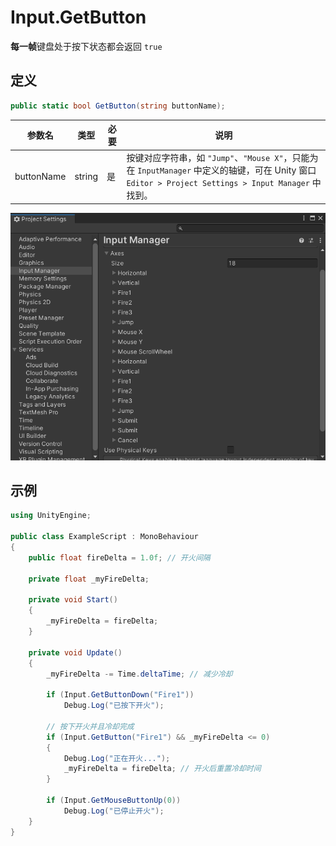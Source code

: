 # Input.GetButton

**每一帧**键盘处于按下状态都会返回 `true`

## 定义

```csharp
public static bool GetButton(string buttonName);
```

| 参数名     | 类型   | 必要 | 说明                                                         |
| ---------- | ------ | ---- | ------------------------------------------------------------ |
| buttonName | string | 是   | 按键对应字符串，如 `"Jump"`、`"Mouse X"`，只能为在 `InputManager` 中定义的轴键，可在 Unity 窗口 `Editor > Project Settings > Input Manager` 中找到。 |

![Input Manager](./images/input_manager.png)

## 示例

```csharp
using UnityEngine;

public class ExampleScript : MonoBehaviour
{
    public float fireDelta = 1.0f; // 开火间隔

    private float _myFireDelta;

    private void Start()
    {
        _myFireDelta = fireDelta;
    }

    private void Update()
    {
        _myFireDelta -= Time.deltaTime; // 减少冷却
        
        if (Input.GetButtonDown("Fire1"))
            Debug.Log("已按下开火");

        // 按下开火并且冷却完成
        if (Input.GetButton("Fire1") && _myFireDelta <= 0)
        {
            Debug.Log("正在开火...");
            _myFireDelta = fireDelta; // 开火后重置冷却时间
        }
        
        if (Input.GetMouseButtonUp(0))
            Debug.Log("已停止开火");
    }
}
```